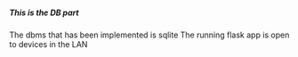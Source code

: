 ##### This is the DB part
The dbms that has been implemented is sqlite
The running flask app is open to devices in the LAN